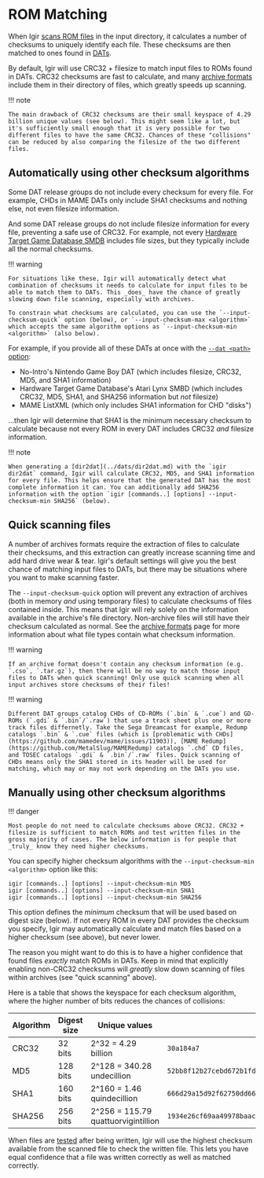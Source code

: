 # ROM Matching

When Igir [scans ROM files](../input/file-scanning.md) in the input directory, it calculates a number of checksums to uniquely identify each file. These checksums are then matched to ones found in [DATs](../dats/introduction.md).

By default, Igir will use CRC32 + filesize to match input files to ROMs found in DATs. CRC32 checksums are fast to calculate, and many [archive formats](../input/reading-archives.md) include them in their directory of files, which greatly speeds up scanning.

!!! note

    The main drawback of CRC32 checksums are their small keyspace of 4.29 billion unique values (see below). This might seem like a lot, but it's sufficiently small enough that it is very possible for two different files to have the same CRC32. Chances of these "collisions" can be reduced by also comparing the filesize of the two different files.

## Automatically using other checksum algorithms

Some DAT release groups do not include every checksum for every file. For example, CHDs in MAME DATs only include SHA1 checksums and nothing else, not even filesize information.

And some DAT release groups do not include filesize information for every file, preventing a safe use of CRC32. For example, not every [Hardware Target Game Database SMDB](https://github.com/frederic-mahe/Hardware-Target-Game-Database/tree/master/EverDrive%20Pack%20SMDBs) includes file sizes, but they typically include all the normal checksums.

!!! warning

    For situations like these, Igir will automatically detect what combination of checksums it needs to calculate for input files to be able to match them to DATs. This _does_ have the chance of greatly slowing down file scanning, especially with archives.

    To constrain what checksums are calculated, you can use the `--input-checksum-quick` option (below), or `--input-checksum-max <algorithm>` which accepts the same algorithm options as `--input-checksum-min <algorithm>` (also below).

For example, if you provide all of these DATs at once with the [`--dat <path>` option](../dats/processing.md):

- No-Intro's Nintendo Game Boy DAT (which includes filesize, CRC32, MD5, and SHA1 information)
- Hardware Target Game Database's Atari Lynx SMBD (which includes CRC32, MD5, SHA1, and SHA256 information but _not_ filesize)
- MAME ListXML (which only includes SHA1 information for CHD "disks")

...then Igir will determine that SHA1 is the minimum necessary checksum to calculate because not every ROM in every DAT includes CRC32 _and_ filesize information.

!!! note

    When generating a [dir2dat](../dats/dir2dat.md) with the `igir dir2dat` command, Igir will calculate CRC32, MD5, and SHA1 information for every file. This helps ensure that the generated DAT has the most complete information it can. You can additionally add SHA256 information with the option `igir [commands..] [options] --input-checksum-min SHA256` (below).

## Quick scanning files

A number of archives formats require the extraction of files to calculate their checksums, and this extraction can greatly increase scanning time and add hard drive wear & tear. Igir's default settings will give you the best chance of matching input files to DATs, but there may be situations where you want to make scanning faster.

The `--input-checksum-quick` option will prevent any extraction of archives (both in memory _and_ using temporary files) to calculate checksums of files contained inside. This means that Igir will rely solely on the information available in the archive's file directory. Non-archive files will still have their checksum calculated as normal. See the [archive formats](../input/reading-archives.md) page for more information about what file types contain what checksum information.

!!! warning

    If an archive format doesn't contain any checksum information (e.g. `.cso`, `.tar.gz`), then there will be no way to match those input files to DATs when quick scanning! Only use quick scanning when all input archives store checksums of their files!

!!! warning

    Different DAT groups catalog CHDs of CD-ROMs (`.bin` & `.cue`) and GD-ROMs (`.gdi` & `.bin`/`.raw`) that use a track sheet plus one or more track files differnetly. Take the Sega Dreamcast for example, Redump catalogs `.bin` & `.cue` files (which is [problematic with CHDs](https://github.com/mamedev/mame/issues/11903)), [MAME Redump](https://github.com/MetalSlug/MAMERedump) catalogs `.chd` CD files, and TOSEC catalogs `.gdi` & `.bin`/`.raw` files. Quick scanning of CHDs means only the SHA1 stored in its header will be used for matching, which may or may not work depending on the DATs you use.

## Manually using other checksum algorithms

!!! danger

    Most people do not need to calculate checksums above CRC32. CRC32 + filesize is sufficient to match ROMs and test written files in the gross majority of cases. The below information is for people that _truly_ know they need higher checksums.

You can specify higher checksum algorithms with the `--input-checksum-min <algorithm>` option like this:

```shell
igir [commands..] [options] --input-checksum-min MD5
igir [commands..] [options] --input-checksum-min SHA1
igir [commands..] [options] --input-checksum-min SHA256
```

This option defines the _minimum_ checksum that will be used based on digest size (below). If not every ROM in every DAT provides the checksum you specify, Igir may automatically calculate and match files based on a higher checksum (see above), but never lower.

The reason you might want to do this is to have a higher confidence that found files _exactly_ match ROMs in DATs. Keep in mind that explicitly enabling non-CRC32 checksums will _greatly_ slow down scanning of files within archives (see "quick scanning" above).

Here is a table that shows the keyspace for each checksum algorithm, where the higher number of bits reduces the chances of collisions:

| Algorithm | Digest size | Unique values                       | Example value                                                      |
|-----------|-------------|-------------------------------------|--------------------------------------------------------------------|
| CRC32     | 32 bits     | 2^32 = 4.29 billion                 | `30a184a7`                                                         |
| MD5       | 128 bits    | 2^128 = 340.28 undecillion          | `52bb8f12b27cebd672b1fd8a06145b1c`                                 |
| SHA1      | 160 bits    | 2^160 = 1.46 quindecillion          | `666d29a15d92f62750dd665a06ce01fbd09eb98a`                         |
| SHA256    | 256 bits    | 2^256 = 115.79 quattuorvigintillion | `1934e26cf69aa49978baac893ad5a890af35bdfb2c7a9393745f14dc89459137` |

When files are [tested](../commands.md#test) after being written, Igir will use the highest checksum available from the scanned file to check the written file. This lets you have equal confidence that a file was written correctly as well as matched correctly.
